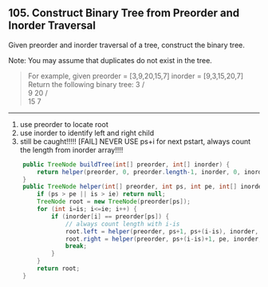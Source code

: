 ## 105. Construct Binary Tree from Preorder and Inorder Traversal

Given preorder and inorder traversal of a tree, construct the binary tree.

Note:
You may assume that duplicates do not exist in the tree.

>For example, given
preorder = [3,9,20,15,7]
inorder = [9,3,15,20,7]
Return the following binary tree:
    3
   / \
  9  20
    /  \
   15   7

-----------

1. use preorder to locate root
2. use inorder to identify left and right child
3. still be caught!!!!! [FAIL] NEVER USE ps+i for next pstart, always count the length from inorder array!!!!

```java
    public TreeNode buildTree(int[] preorder, int[] inorder) {
        return helper(preorder, 0, preorder.length-1, inorder, 0, inorder.length-1);
    }
    public TreeNode helper(int[] preorder, int ps, int pe, int[] inorder, int is, int ie) {
        if (ps > pe || is > ie) return null;
        TreeNode root = new TreeNode(preorder[ps]);
        for (int i=is; i<=ie; i++) {
            if (inorder[i] == preorder[ps]) {
            	// always count length with i-is
                root.left = helper(preorder, ps+1, ps+(i-is), inorder, is, i-1);
                root.right = helper(preorder, ps+(i-is)+1, pe, inorder, i+1, ie);
                break;
            }
        }
        return root;
    }
```